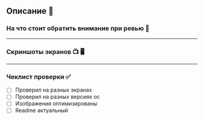 ## Описание 📝

### На что стоит обратить внимание при ревью 👀

---

### Скриншоты экранов 📺 🖥

---

### Чеклист проверки ✅

- [ ] Проверил на разных экранах
- [ ] Проверил на разных версиях ос
- [ ] Изображения оптимизированы
- [ ] Readme актуальный
